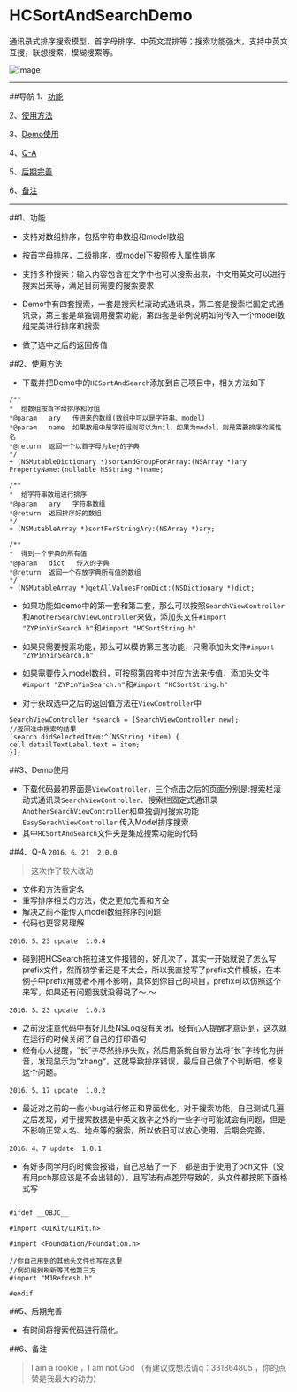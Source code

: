# HCSortAndSearchDemo

通讯录式排序搜索模型，首字母排序、中英文混排等；搜索功能强大，支持中英文互搜，联想搜索，模糊搜索等。

![image](https://github.com/honeycao/HCSortAndSearchDemo/blob/master/HCSortAndSearch.gif) 

------
##导航
1、[功能](https://github.com/honeycao/HCSortAndSearchDemo#功能)

2、[使用方法](https://github.com/honeycao/HCSortAndSearchDemo#使用方法)

3、[Demo使用](https://github.com/honeycao/HCSortAndSearchDemo#Demo使用)

4、[Q-A](https://github.com/honeycao/HCSortAndSearchDemo#Q-A)

5、[后期完善](https://github.com/honeycao/HCSortAndSearchDemo#后期完善)

6、[备注](https://github.com/honeycao/HCSortAndSearchDemo#备注)

------

##1、功能

* 支持对数组排序，包括字符串数组和model数组

* 按首字母排序，二级排序，或model下按照传入属性排序

* 支持多种搜索：输入内容包含在文字中也可以搜索出来，中文用英文可以进行搜索出来等，满足目前需要的搜索要求

* Demo中有四套搜索，一套是搜索栏滚动式通讯录，第二套是搜索栏固定式通讯录，第三套是单独调用搜索功能，第四套是举例说明如何传入一个model数组完美进行排序和搜索

* 做了选中之后的返回传值

##2、使用方法
* 下载并把Demo中的`HCSortAndSearch`添加到自己项目中，相关方法如下
```obj-c
/**
*  给数组按首字母排序和分组
*@param   ary   传进来的数组(数组中可以是字符串、model)
*@param   name  如果数组中是字符组则可以为nil，如果为model，则是需要排序的属性名
*@return  返回一个以首字母为key的字典
*/
+ (NSMutableDictionary *)sortAndGroupForArray:(NSArray *)ary PropertyName:(nullable NSString *)name;

/**
*  给字符串数组进行排序
*@param   ary   字符串数组
*@return  返回排序好的数组
*/
+ (NSMutableArray *)sortForStringAry:(NSArray *)ary;

/**
*  得到一个字典的所有值
*@param   dict   传入的字典
*@return  返回一个存放字典所有值的数组
*/
+ (NSMutableArray *)getAllValuesFromDict:(NSDictionary *)dict;
```

* 如果功能如demo中的第一套和第二套，那么可以按照`SearchViewController`和`AnotherSearchViewController`来做，添加头文件`#import "ZYPinYinSearch.h"`和`#import "HCSortString.h"`
* 如果只需要搜索功能，那么可以模仿第三套功能，只需添加头文件`#import "ZYPinYinSearch.h"`
* 如果需要传入model数组，可按照第四套中对应方法来传值，添加头文件`#import "ZYPinYinSearch.h"`和`#import "HCSortString.h"`

* 对于获取选中之后的返回值方法在`ViewController`中
```obj-c
SearchViewController *search = [SearchViewController new];
//返回选中搜索的结果
[search didSelectedItem:^(NSString *item) {
cell.detailTextLabel.text = item;
}];

```
##3、Demo使用
* 下载代码最初界面是`ViewController`，三个点击之后的页面分别是:搜索栏滚动式通讯录`SearchViewController`、搜索栏固定式通讯录`AnotherSearchViewController`和单独调用搜索功能`EasySerachViewController`
    传入Model排序搜索
* 其中`HCSortAndSearch`文件夹是集成搜索功能的代码

##4、Q-A
`2016、6、21  2.0.0`
>这次作了较大改动
* 文件和方法重定名
* 重写排序相关的方法，使之更加完善和齐全
* 解决之前不能传入model数组排序的问题
* 代码也更容易理解

`2016、5、23 update  1.0.4`
* 碰到把HCSearch拖拉进文件报错的，好几次了，其实一开始就说了怎么写prefix文件，然而初学者还是不太会，所以我直接写了prefix文件模板，在本例子中prefix用或者不用不影响，具体到你自己的项目，prefix可以仿照这个来写，如果还有问题我就没得说了～.～

`2016、5、23 update  1.0.3`
* 之前没注意代码中有好几处NSLog没有关闭，经有心人提醒才意识到，这次就在运行的时候关闭了自己的打印语句
* 经有心人提醒，“长”字尽然排序失败，然后用系统自带方法将“长”字转化为拼音，发现显示为”zhang“，这就导致排序错误，最后自己做了个判断吧，修复这个问题。

`2016、5、17 update  1.0.2`
* 最近对之前的一些小bug进行修正和界面优化，对于搜索功能，自己测试几遍之后发现，对于搜索数据是中英文数字之外的一些字符可能就会有问题，但是不影响正常人名、地点等的搜索，所以依旧可以放心使用，后期会完善。

`2016、4、7 update  1.0.1`
* 有好多同学用的时候会报错，自己总结了一下，都是由于使用了pch文件（没有用pch那应该是不会出错的），且写法有点差异导致的，头文件都按照下面格式写
```obj-c

#ifdef __OBJC__

#import <UIKit/UIKit.h>

#import <Foundation/Foundation.h>

//你自己用到的其他头文件也写在这里
//例如用到刷新等其他第三方
#import "MJRefresh.h"

#endif

```

##5、后期完善
* 有时间将搜索代码进行简化。

##6、备注
>I am a rookie ，I am not God （有建议或想法请q：331864805 ，你的点赞是我最大的动力）
